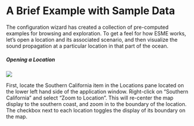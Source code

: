 # A Brief Example with Sample Data
The configuration wizard has created a collection of pre-computed examples for browsing and exploration.  To get a feel for how ESME works, let’s open a location and its associated scenario, and then visualize the sound propagation at a particular location in that part of the ocean.

##### Opening a Location

![](http://esme.bu.edu/img/book_screenshots/openLocation.png)

First, locate the Southern California item in the Locations pane located on the lower left hand side of the application window. Right-click on “Southern California” and select “Zoom to Location”.  This will re-center the map display to the southern coast, and zoom in to the boundary of the location.  The checkbox next to each location toggles the display of its boundary on the map.







